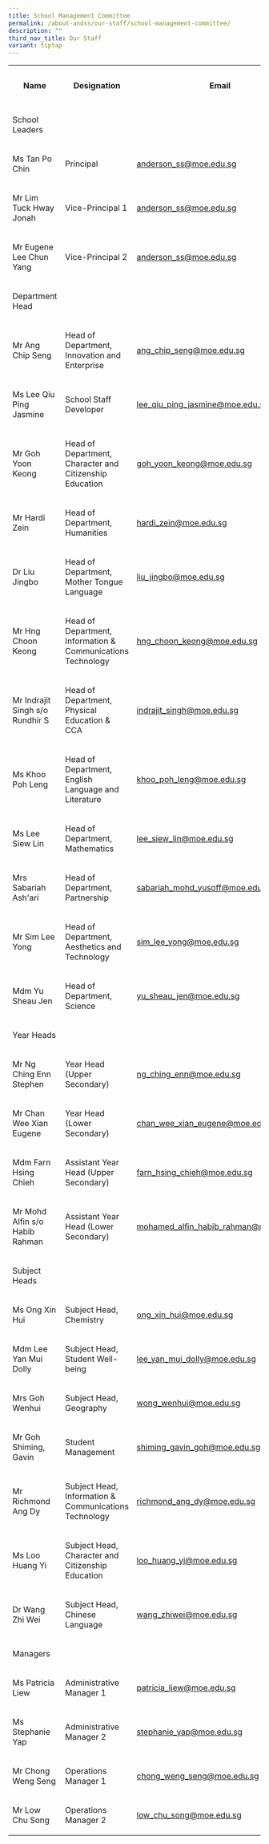 ```yaml
---
title: School Management Committee
permalink: /about-andss/our-staff/school-management-committee/
description: ""
third_nav_title: Our Staff
variant: tiptap
---
```

<table><tbody><tr><th rowspan="1" colspan="1"><p>Name</p></th><th rowspan="1" colspan="1"><p>Designation</p></th><th rowspan="1" colspan="1"><p>Email</p></th><th rowspan="1" colspan="1"><p>Ext Number</p></th></tr><tr><td rowspan="1" colspan="1"><p>School Leaders</p></td><td rowspan="1" colspan="1"><p></p></td><td rowspan="1" colspan="1"><p></p></td><td rowspan="1" colspan="1"><p></p></td></tr><tr><td rowspan="1" colspan="1"><p>Ms Tan Po Chin</p></td><td rowspan="1" colspan="1"><p>Principal</p></td><td rowspan="1" colspan="1"><p><a href="mailto:anderson_ss@moe.edu.sg" rel="noopener noreferrer nofollow" target="_blank">anderson_ss@moe.edu.sg</a></p></td><td rowspan="1" colspan="1"><p>201</p></td></tr><tr><td rowspan="1" colspan="1"><p>Mr Lim Tuck Hway Jonah</p></td><td rowspan="1" colspan="1"><p>Vice-Principal 1</p></td><td rowspan="1" colspan="1"><p><a href="mailto:anderson_ss@moe.edu.sg" rel="noopener noreferrer nofollow" target="_blank">anderson_ss@moe.edu.sg</a></p></td><td rowspan="1" colspan="1"><p>201</p></td></tr><tr><td rowspan="1" colspan="1"><p>Mr Eugene Lee Chun Yang</p></td><td rowspan="1" colspan="1"><p>Vice-Principal 2</p></td><td rowspan="1" colspan="1"><p><a href="mailto:anderson_ss@moe.edu.sg" rel="noopener noreferrer nofollow" target="_blank">anderson_ss@moe.edu.sg</a></p></td><td rowspan="1" colspan="1"><p>201</p></td></tr><tr><td rowspan="1" colspan="1"><p>Department Head</p></td><td rowspan="1" colspan="1"><p></p></td><td rowspan="1" colspan="1"><p></p></td><td rowspan="1" colspan="1"><p></p></td></tr><tr><td rowspan="1" colspan="1"><p>Mr Ang Chip Seng</p></td><td rowspan="1" colspan="1"><p>Head of Department, Innovation and Enterprise</p></td><td rowspan="1" colspan="1"><p><a href="mailto:ang_chip_seng@moe.edu.sg" rel="noopener noreferrer nofollow" target="_blank">ang_chip_seng@moe.edu.sg</a></p></td><td rowspan="1" colspan="1"><p>228</p></td></tr><tr><td rowspan="1" colspan="1"><p>Ms Lee Qiu Ping Jasmine</p></td><td rowspan="1" colspan="1"><p>School Staff Developer</p></td><td rowspan="1" colspan="1"><p><a href="mailto:lee_qiu_ping_jasmine@moe.edu.sg" rel="noopener noreferrer nofollow" target="_blank">lee_qiu_ping_jasmine@moe.edu.sg</a></p></td><td rowspan="1" colspan="1"><p>221</p></td></tr><tr><td rowspan="1" colspan="1"><p>Mr Goh Yoon Keong</p></td><td rowspan="1" colspan="1"><p>Head of Department, Character and Citizenship Education</p></td><td rowspan="1" colspan="1"><p><a href="mailto:goh_yoon_keong@moe.edu.sg" rel="noopener noreferrer nofollow" target="_blank">goh_yoon_keong@moe.edu.sg</a></p></td><td rowspan="1" colspan="1"><p>242</p></td></tr><tr><td rowspan="1" colspan="1"><p>Mr Hardi Zein</p></td><td rowspan="1" colspan="1"><p>Head of Department, Humanities</p></td><td rowspan="1" colspan="1"><p><a href="mailto:hardi_zein@moe.edu.sg" rel="noopener noreferrer nofollow" target="_blank">hardi_zein@moe.edu.sg</a></p></td><td rowspan="1" colspan="1"><p>220</p></td></tr><tr><td rowspan="1" colspan="1"><p>Dr Liu Jingbo</p></td><td rowspan="1" colspan="1"><p>Head of Department, Mother Tongue Language</p></td><td rowspan="1" colspan="1"><p><a href="mailto:liu_jingbo@moe.edu.sg" rel="noopener noreferrer nofollow" target="_blank">liu_jingbo@moe.edu.sg</a></p></td><td rowspan="1" colspan="1"><p>224</p></td></tr><tr><td rowspan="1" colspan="1"><p>Mr Hng Choon Keong</p></td><td rowspan="1" colspan="1"><p>Head of Department, Information &amp; Communications Technology</p></td><td rowspan="1" colspan="1"><p><a href="mailto:hng_choon_keong@moe.edu.sg" rel="noopener noreferrer nofollow" target="_blank">hng_choon_keong@moe.edu.sg</a></p></td><td rowspan="1" colspan="1"><p>229</p></td></tr><tr><td rowspan="1" colspan="1"><p>Mr Indrajit Singh s/o Rundhir S</p></td><td rowspan="1" colspan="1"><p>Head of Department, Physical Education &amp; CCA</p></td><td rowspan="1" colspan="1"><p><a href="mailto:indrajit_singh@moe.edu.sg" rel="noopener noreferrer nofollow" target="_blank">indrajit_singh@moe.edu.sg</a></p></td><td rowspan="1" colspan="1"><p>225</p></td></tr><tr><td rowspan="1" colspan="1"><p>Ms Khoo Poh Leng</p></td><td rowspan="1" colspan="1"><p>Head of Department, English Language and Literature</p></td><td rowspan="1" colspan="1"><p><a href="mailto:khoo_poh_leng@moe.edu.sg" rel="noopener noreferrer nofollow" target="_blank">khoo_poh_leng@moe.edu.sg</a></p></td><td rowspan="1" colspan="1"><p>223</p></td></tr><tr><td rowspan="1" colspan="1"><p>Ms Lee Siew Lin</p></td><td rowspan="1" colspan="1"><p>Head of Department, Mathematics</p></td><td rowspan="1" colspan="1"><p><a href="mailto:lee_siew_lin@moe.edu.sg" rel="noopener noreferrer nofollow" target="_blank">lee_siew_lin@moe.edu.sg</a></p></td><td rowspan="1" colspan="1"><p>230</p></td></tr><tr><td rowspan="1" colspan="1"><p>Mrs Sabariah Ash'ari</p></td><td rowspan="1" colspan="1"><p>Head of Department, Partnership</p></td><td rowspan="1" colspan="1"><p><a href="mailto:sabariah_mohd_yusoff@moe.edu.sg" rel="noopener noreferrer nofollow" target="_blank">sabariah_mohd_yusoff@moe.edu.sg</a></p></td><td rowspan="1" colspan="1"><p>226</p></td></tr><tr><td rowspan="1" colspan="1"><p>Mr Sim Lee Yong</p></td><td rowspan="1" colspan="1"><p>Head of Department, Aesthetics and Technology</p></td><td rowspan="1" colspan="1"><p><a href="mailto:sim_lee_yong@moe.edu.sg" rel="noopener noreferrer nofollow" target="_blank">sim_lee_yong@moe.edu.sg</a></p></td><td rowspan="1" colspan="1"><p>219</p></td></tr><tr><td rowspan="1" colspan="1"><p>Mdm Yu Sheau Jen</p></td><td rowspan="1" colspan="1"><p>Head of Department, Science</p></td><td rowspan="1" colspan="1"><p><a href="mailto:yu_sheau_jen@moe.edu.sg" rel="noopener noreferrer nofollow" target="_blank">yu_sheau_jen@moe.edu.sg</a></p></td><td rowspan="1" colspan="1"><p>227</p></td></tr><tr><td rowspan="1" colspan="1"><p>Year Heads</p></td><td rowspan="1" colspan="1"><p></p></td><td rowspan="1" colspan="1"><p></p></td><td rowspan="1" colspan="1"><p></p></td></tr><tr><td rowspan="1" colspan="1"><p>Mr Ng Ching Enn Stephen</p></td><td rowspan="1" colspan="1"><p>Year Head (Upper Secondary)</p></td><td rowspan="1" colspan="1"><p><a href="mailto:ng_ching_enn@moe.edu.sg" rel="noopener noreferrer nofollow" target="_blank">ng_ching_enn@moe.edu.sg</a></p></td><td rowspan="1" colspan="1"><p>222</p></td></tr><tr><td rowspan="1" colspan="1"><p>Mr&nbsp;Chan Wee Xian Eugene</p></td><td rowspan="1" colspan="1"><p>Year Head (Lower Secondary)</p></td><td rowspan="1" colspan="1"><p><a href="mailto:chan_wee_xian_eugene@moe.edu.sg" rel="noopener noreferrer nofollow" target="_blank">chan_wee_xian_eugene@moe.edu.sg</a></p></td><td rowspan="1" colspan="1"><p>236</p></td></tr><tr><td rowspan="1" colspan="1"><p>Mdm Farn Hsing Chieh</p></td><td rowspan="1" colspan="1"><p>Assistant Year Head (Upper Secondary)</p></td><td rowspan="1" colspan="1"><p><a href="mailto:farn_hsing_chieh@moe.edu.sg" rel="noopener noreferrer nofollow" target="_blank">farn_hsing_chieh@moe.edu.sg</a></p></td><td rowspan="1" colspan="1"><p>240</p></td></tr><tr><td rowspan="1" colspan="1"><p>Mr Mohd Alfin s/o Habib Rahman</p></td><td rowspan="1" colspan="1"><p>Assistant Year Head (Lower Secondary)</p></td><td rowspan="1" colspan="1"><p><a href="mailto:mohamed_alfin_habib_rahman@moe.edu.sg" rel="noopener noreferrer nofollow" target="_blank">mohamed_alfin_habib_rahman@moe.edu.sg</a></p></td><td rowspan="1" colspan="1"><p>234</p></td></tr><tr><td rowspan="1" colspan="1"><p>Subject Heads</p></td><td rowspan="1" colspan="1"><p></p></td><td rowspan="1" colspan="1"><p></p></td><td rowspan="1" colspan="1"><p></p></td></tr><tr><td rowspan="1" colspan="1"><p>Ms Ong Xin Hui</p></td><td rowspan="1" colspan="1"><p>Subject Head, Chemistry</p></td><td rowspan="1" colspan="1"><p><a href="mailto:ong_xin_hui@moe.edu.sg" rel="noopener noreferrer nofollow" target="_blank">ong_xin_hui@moe.edu.sg</a></p></td><td rowspan="1" colspan="1"><p>235</p></td></tr><tr><td rowspan="1" colspan="1"><p>Mdm Lee Yan Mui Dolly</p></td><td rowspan="1" colspan="1"><p>Subject Head, Student Well-being</p></td><td rowspan="1" colspan="1"><p><a href="mailto:lee_yan_mui_dolly@moe.edu.sg" rel="noopener noreferrer nofollow" target="_blank">lee_yan_mui_dolly@moe.edu.sg</a></p></td><td rowspan="1" colspan="1"><p>241</p></td></tr><tr><td rowspan="1" colspan="1"><p>Mrs Goh Wenhui</p></td><td rowspan="1" colspan="1"><p>Subject Head, Geography</p></td><td rowspan="1" colspan="1"><p><a href="mailto:wong_wenhui@moe.edu.sg" rel="noopener noreferrer nofollow" target="_blank">wong_wenhui@moe.edu.sg</a></p></td><td rowspan="1" colspan="1"><p>233</p></td></tr><tr><td rowspan="1" colspan="1"><p>Mr&nbsp;Goh Shiming, Gavin</p></td><td rowspan="1" colspan="1"><p>Student Management</p></td><td rowspan="1" colspan="1"><p><a href="mailto:shiming_gavin_goh@moe.edu.sg" rel="noopener noreferrer nofollow" target="_blank">shiming_gavin_goh@moe.edu.sg</a></p></td><td rowspan="1" colspan="1"><p>325</p></td></tr><tr><td rowspan="1" colspan="1"><p>Mr Richmond Ang Dy</p></td><td rowspan="1" colspan="1"><p>Subject Head, Information &amp; Communications Technology</p></td><td rowspan="1" colspan="1"><p><a href="mailto:richmond_ang_dy@moe.edu.sg" rel="noopener noreferrer nofollow" target="_blank">richmond_ang_dy@moe.edu.sg</a></p></td><td rowspan="1" colspan="1"><p>238</p></td></tr><tr><td rowspan="1" colspan="1"><p>Ms Loo Huang Yi</p></td><td rowspan="1" colspan="1"><p>Subject Head, Character and Citizenship Education</p></td><td rowspan="1" colspan="1"><p><a href="mailto:loo_huang_yi@moe.edu.sg" rel="noopener noreferrer nofollow" target="_blank">loo_huang_yi@moe.edu.sg</a></p></td><td rowspan="1" colspan="1"><p>238</p></td></tr><tr><td rowspan="1" colspan="1"><p>Dr Wang Zhi Wei</p></td><td rowspan="1" colspan="1"><p>Subject Head, Chinese Language</p></td><td rowspan="1" colspan="1"><p><a href="mailto:wang_zhiwei@moe.edu.sg" rel="noopener noreferrer nofollow" target="_blank">wang_zhiwei@moe.edu.sg</a></p></td><td rowspan="1" colspan="1"><p>237</p></td></tr><tr><td rowspan="1" colspan="1"><p>Managers</p></td><td rowspan="1" colspan="1"><p></p></td><td rowspan="1" colspan="1"><p></p></td><td rowspan="1" colspan="1"><p></p></td></tr><tr><td rowspan="1" colspan="1"><p>Ms Patricia Liew</p></td><td rowspan="1" colspan="1"><p>Administrative Manager 1</p></td><td rowspan="1" colspan="1"><p><a href="mailto:patricia_liew@moe.edu.sg" rel="noopener noreferrer nofollow" target="_blank">patricia_liew@moe.edu.sg</a></p></td><td rowspan="1" colspan="1"><p>207</p></td></tr><tr><td rowspan="1" colspan="1"><p>Ms Stephanie Yap</p></td><td rowspan="1" colspan="1"><p>Administrative Manager 2</p></td><td rowspan="1" colspan="1"><p><a href="mailto:stephanie_yap@moe.edu.sg" rel="noopener noreferrer nofollow" target="_blank">stephanie_yap@moe.edu.sg</a></p></td><td rowspan="1" colspan="1"><p>208</p></td></tr><tr><td rowspan="1" colspan="1"><p>Mr Chong Weng Seng</p></td><td rowspan="1" colspan="1"><p>Operations Manager 1</p></td><td rowspan="1" colspan="1"><p><a href="mailto:chong_weng_seng@moe.edu.sg" rel="noopener noreferrer nofollow" target="_blank">chong_weng_seng@moe.edu.sg</a></p></td><td rowspan="1" colspan="1"><p>206</p></td></tr><tr><td rowspan="1" colspan="1"><p>Mr Low Chu Song</p></td><td rowspan="1" colspan="1"><p>Operations Manager 2</p></td><td rowspan="1" colspan="1"><p><a href="mailto:low_chu_song@moe.edu.sg" rel="noopener noreferrer nofollow" target="_blank">low_chu_song@moe.edu.sg</a></p></td><td rowspan="1" colspan="1"><p>211</p></td></tr></tbody></table><p></p>